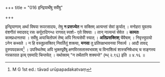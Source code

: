 +++
title = "016 इन्द्रियार्थेषु सर्वेषु"

+++


इन्द्रियाणाम् अर्था विषया रूपरसादयः, तेषु **न प्रसज्येत** न सक्तिम् अत्यन्तां सेवां कुर्यात् । मनोहरा युवतयः वंशगीतं स्वादवद् रसः कर्पूरादिगन्धः रागवत् स्पर्शः- एते विषयाः । तान् नात्यन्तं सेवेत । **कामतः** कामप्रधानतया । सर्वेषु अयाचितोपमं तेष्व् अपि नित्यसेवी स्यात् । **अतिप्रसक्तिश्** चैवैषाम् । निवृत्त्युपायो ऽनेन कथ्यते । न हि वस्तुप्रसक्तिर् निवर्तितुं शक्त्या, **मनसा** तु प्रतिपक्षभावनया निवर्त्य । आदौ तावद् दुरुपपदकत्व[^५३] । उपस्थितेष्व् अपि भुक्तपूर्वेषु क्षणविरसतास्वभावश् च विनाशित्वं शास्त्रनिषेधाच् च सङ्गस्य नरकापात इत्य् एवमादि चिन्तयेत् । यथोक्तम् "न तथैतानि शक्यन्ते" (म्ध् २.९६) इति ॥ ४.१६ ॥


[^५३]:
     M G 1st ed.: tāvad urūpapadakatvaṃ